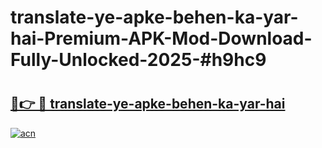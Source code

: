 # translate-ye-apke-behen-ka-yar-hai-Premium-APK-Mod-Download-Fully-Unlocked-2025-#h9hc9

# <h2><a href="https://bedroomkl.my?title=translate-ye-apke-behen-ka-yar-hai&ref=1AP">🔗👉 🔴 translate-ye-apke-behen-ka-yar-hai</a></h2>

[![acn](https://github.com/user-attachments/assets/0f9c940e-d8b0-45ae-aac7-cd30a18b3e1c)](https://bedroomkl.my?title=translate-ye-apke-behen-ka-yar-hai&ref=1AP)

